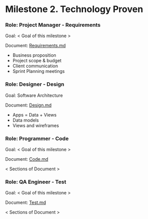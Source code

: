 # Milestone 2. Technology Proven
### Role: Project Manager - Requirements
Goal: < Goal of this milestone >

Document: [Requirements.md](https://github.com/maknop/twitter-clone-api/blob/master/docs/milestone-2/Requirements.md)

- Business proposition
- Project scope & budget
- Client communication
- Sprint Planning meetings

### Role: Designer - Design
Goal: Software Architecture

Document: [Design.md](https://github.com/maknop/twitter-clone-api/blob/master/docs/milestone-2/Design.md)

- Apps = Data + Views
- Data models
- Views and wireframes

### Role: Programmer - Code
Goal: < Goal of this milestone >

Document: [Code.md](https://github.com/maknop/twitter-clone-api/blob/master/docs/milestone-2/Code.md)

< Sections of Document >

### Role: QA Engineer - Test
Goal: < Goal of this milestone >

Document: [Test.md](https://github.com/maknop/twitter-clone-api/blob/master/docs/milestone-2/Test.md)

< Sections of Document >
